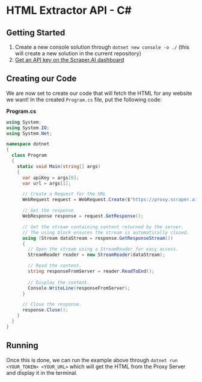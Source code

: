# HTML Extractor API - C#

## Getting Started

1. Create a new console solution through `dotnet new console -o ./` (this will create a new solution in the current repository)
2. [Get an API key on the Scraper.AI dashboard](/en-us/extractor/api_key.md)

## Creating our Code

We are now set to create our code that will fetch the HTML for any website we want! In the created `Program.cs` file, put the following code:

**Program.cs**

```csharp
using System;
using System.IO;
using System.Net;

namespace dotnet
{
  class Program
  {
    static void Main(string[] args)
    {
      var apiKey = args[0];
      var url = args[1];

      // Create a Request for the URL
      WebRequest request = WebRequest.Create($"https://proxy.scraper.ai?url={url}&is_render=true&api_key={apiKey}");

      // Get the response
      WebResponse response = request.GetResponse();

      // Get the stream containing content returned by the server.
      // The using block ensures the stream is automatically closed.
      using (Stream dataStream = response.GetResponseStream())
      {
        // Open the stream using a StreamReader for easy access.
        StreamReader reader = new StreamReader(dataStream);

        // Read the content.
        string responseFromServer = reader.ReadToEnd();
        
        // Display the content.
        Console.WriteLine(responseFromServer);
      }

      // Close the response.
      response.Close();
    }
  }
}
```

## Running

Once this is done, we can run the example above through `dotnet run <YOUR_TOKEN> <YOUR_URL>` which will get the HTML from the Proxy Server and display it in the terminal.